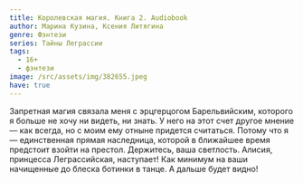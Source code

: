 ```yaml
---
title: Королевская магия. Книга 2. Audiobook
author: Марина Кузина, Ксения Литягина
genre: Фэнтези
series: Тайны Леграссии
tags:
  - 16+
  - фэнтези
image: /src/assets/img/382655.jpeg
have: true
---
```

Запретная магия связала меня с эрцгерцогом Барельвийским, которого я больше не хочу ни видеть, ни знать. У него на этот счет другое мнение — как всегда, но с моим ему отныне придется считаться. Потому что я — единственная прямая наследница, которой в ближайшее время предстоит взойти на престол. Держитесь, ваша светлость. Алисия, принцесса Леграссийская, наступает! Как минимум на ваши начищенные до блеска ботинки в танце. А дальше будет видно!
